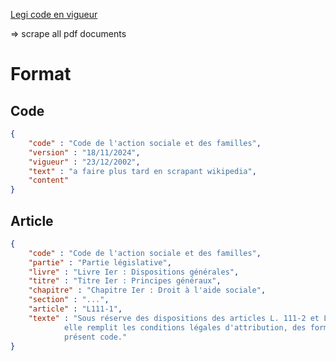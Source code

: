 [Legi code en vigueur](https://www.legifrance.gouv.fr/liste/code?etatTexte=VIGUEUR&etatTexte=VIGUEUR_DIFF&page=1#code)

=> scrape all pdf documents

# Format
## Code
```json
{
    "code" : "Code de l'action sociale et des familles",
    "version" : "18/11/2024",
    "vigueur" : "23/12/2002",
    "text" : "a faire plus tard en scrapant wikipedia",
    "content"
}
```
## Article
```json
{
    "code" : "Code de l'action sociale et des familles",
    "partie" : "Partie législative",
    "livre" : "Livre Ier : Dispositions générales",
    "titre" : "Titre Ier : Principes généraux",
    "chapitre" : "Chapitre Ier : Droit à l'aide sociale",
    "section" : "...",
    "article" : "L111-1",
    "texte" : "Sous réserve des dispositions des articles L. 111-2 et L. 111-3, toute personne résidant en France bénéficie, si
            elle remplit les conditions légales d'attribution, des formes de l'aide sociale telles qu'elles sont définies par le
            présent code."
}
```